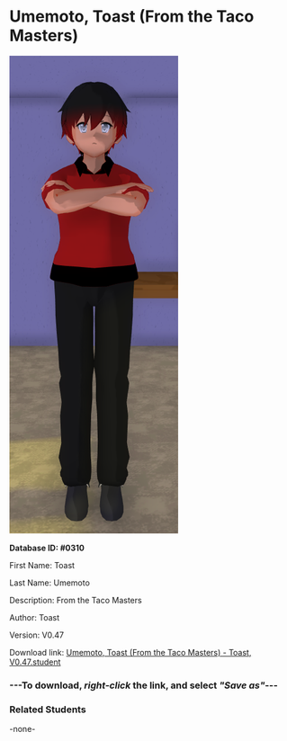 # Umemoto, Toast (From the Taco Masters)

<img src="Files/Umemoto, Toast (From the Taco Masters).png" title="Umemoto, Toast (From the Taco Masters) - Toast, V0.47">

**Database ID: #0310**

First Name: Toast

Last Name: Umemoto

Description: From the Taco Masters

Author: Toast

Version: V0.47

Download link: <a href="https://raw.githubusercontent.com/Arbiter1223/Daigaku-Gurashi-Custom-Students/master/Students/Files/Umemoto%2C%20Toast%20(From%20the%20Taco%20Masters)%20-%20Toast%2C%20V0.47.student">Umemoto, Toast (From the Taco Masters) - Toast, V0.47.student</a>

### ---**To download, _right-click_ the link, and select _"Save as"_**---

### Related Students

-none-
